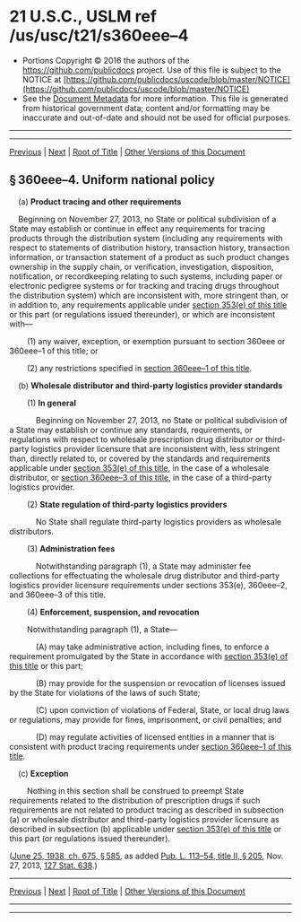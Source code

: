 ---
---

# 21 U.S.C., USLM ref /us/usc/t21/s360eee–4

* Portions Copyright © 2016 the authors of the https://github.com/publicdocs project.
  Use of this file is subject to the NOTICE at [https://github.com/publicdocs/uscode/blob/master/NOTICE](https://github.com/publicdocs/uscode/blob/master/NOTICE)
* See the [Document Metadata](././../../../../../..//README.md) for more information.
  This file is generated from historical government data; content and/or formatting may be inaccurate and out-of-date and should not be used for official purposes.

----------
----------

[Previous](./../../../../../..//us/usc/t21/ch9/schV/ptH/m__us_usc_t21_s360eee–3.md) | [Next](./../../../../../..//us/usc/t21/ch9/schVI/m__us_usc_t21_ch9_schVI.md) | [Root of Title](./../../../../../../) | [Other Versions of this Document](https://publicdocs.github.io/go/links?ns=uslm&ref=%2Fus%2Fusc%2Ft21%2Fs360eee%E2%80%934)

## § 360eee–4. Uniform national policy

    (a) __Product tracing and other requirements__ 

    Beginning on November 27, 2013, no State or political subdivision of a State may establish or continue in effect any requirements for tracing products through the distribution system (including any requirements with respect to statements of distribution history, transaction history, transaction information, or transaction statement of a product as such product changes ownership in the supply chain, or verification, investigation, disposition, notification, or recordkeeping relating to such systems, including paper or electronic pedigree systems or for tracking and tracing drugs throughout the distribution system) which are inconsistent with, more stringent than, or in addition to, any requirements applicable under [section 353(e) of this title][/us/usc/t21/s353/e] or this part (or regulations issued thereunder), or which are inconsistent with—

        (1) any waiver, exception, or exemption pursuant to section 360eee or 360eee–1 of this title; or

        (2) any restrictions specified in [section 360eee–1 of this title][/us/usc/t21/s360eee–1].

    (b) __Wholesale distributor and third-party logistics provider standards__ 

        (1) __In general__ 

            Beginning on November 27, 2013, no State or political subdivision of a State may establish or continue any standards, requirements, or regulations with respect to wholesale prescription drug distributor or third-party logistics provider licensure that are inconsistent with, less stringent than, directly related to, or covered by the standards and requirements applicable under [section 353(e) of this title][/us/usc/t21/s353/e], in the case of a wholesale distributor, or [section 360eee–3 of this title][/us/usc/t21/s360eee–3], in the case of a third-party logistics provider.

        (2) __State regulation of third-party logistics providers__ 

            No State shall regulate third-party logistics providers as wholesale distributors.

        (3) __Administration fees__ 

            Notwithstanding paragraph (1), a State may administer fee collections for effectuating the wholesale drug distributor and third-party logistics provider licensure requirements under sections 353(e), 360eee–2, and 360eee–3 of this title.

        (4) __Enforcement, suspension, and revocation__ 

        Notwithstanding paragraph (1), a State—

            (A) may take administrative action, including fines, to enforce a requirement promulgated by the State in accordance with [section 353(e) of this title][/us/usc/t21/s353/e] or this part;

            (B) may provide for the suspension or revocation of licenses issued by the State for violations of the laws of such State;

            (C) upon conviction of violations of Federal, State, or local drug laws or regulations, may provide for fines, imprisonment, or civil penalties; and

            (D) may regulate activities of licensed entities in a manner that is consistent with product tracing requirements under [section 360eee–1 of this title][/us/usc/t21/s360eee–1].

    (c) __Exception__ 

        Nothing in this section shall be construed to preempt State requirements related to the distribution of prescription drugs if such requirements are not related to product tracing as described in subsection (a) or wholesale distributor and third-party logistics provider licensure as described in subsection (b) applicable under [section 353(e) of this title][/us/usc/t21/s353/e] or this part (or regulations issued thereunder).

([June 25, 1938, ch. 675, § 585][/us/act/1938-06-25/ch675/s585], as added [Pub. L. 113–54, title II, § 205][/us/pl/113/54/s205], Nov. 27, 2013, [127 Stat. 638][/us/stat/127/638].)

----------

[Previous](./../../../../../..//us/usc/t21/ch9/schV/ptH/m__us_usc_t21_s360eee–3.md) | [Next](./../../../../../..//us/usc/t21/ch9/schVI/m__us_usc_t21_ch9_schVI.md) | [Root of Title](./../../../../../../) | [Other Versions of this Document](https://publicdocs.github.io/go/links?ns=uslm&ref=%2Fus%2Fusc%2Ft21%2Fs360eee%E2%80%934)

----------
----------

[/us/usc/t21/s353/e]: https://publicdocs.github.io/go/links?ns=uslm&ref=%2Fus%2Fusc%2Ft21%2Fs353%2Fe
[/us/usc/t21/s360eee–1]: https://publicdocs.github.io/go/links?ns=uslm&ref=%2Fus%2Fusc%2Ft21%2Fs360eee%E2%80%931
[/us/usc/t21/s353/e]: https://publicdocs.github.io/go/links?ns=uslm&ref=%2Fus%2Fusc%2Ft21%2Fs353%2Fe
[/us/usc/t21/s360eee–3]: https://publicdocs.github.io/go/links?ns=uslm&ref=%2Fus%2Fusc%2Ft21%2Fs360eee%E2%80%933
[/us/usc/t21/s353/e]: https://publicdocs.github.io/go/links?ns=uslm&ref=%2Fus%2Fusc%2Ft21%2Fs353%2Fe
[/us/usc/t21/s360eee–1]: https://publicdocs.github.io/go/links?ns=uslm&ref=%2Fus%2Fusc%2Ft21%2Fs360eee%E2%80%931
[/us/usc/t21/s353/e]: https://publicdocs.github.io/go/links?ns=uslm&ref=%2Fus%2Fusc%2Ft21%2Fs353%2Fe
[/us/act/1938-06-25/ch675/s585]: https://publicdocs.github.io/go/links?ns=uslm&ref=%2Fus%2Fact%2F1938-06-25%2Fch675%2Fs585
[/us/pl/113/54/s205]: https://publicdocs.github.io/go/links?ns=uslm&ref=%2Fus%2Fpl%2F113%2F54%2Fs205
[/us/stat/127/638]: https://publicdocs.github.io/go/links?ns=uslm&ref=%2Fus%2Fstat%2F127%2F638


